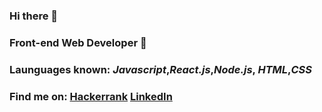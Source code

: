 ### Hi there 👋
### Front-end Web Developer  :iphone:
### Launguages known: *Javascript*,*React.js*,*Node.js*, *HTML*,*CSS*
### Find me on: [Hackerrank](https://www.hackerrank.com/ishitaamod) [LinkedIn](https://www.linkedin.com/in/ishita19sep2001/)

<!--
**ishita-git/ishita-git** is a ✨ _special_ ✨ repository because its `README.md` (this file) appears on your GitHub profile.

Here are some ideas to get you started:

- 🔭 I’m currently working on ...
- 🌱 I’m currently learning ...
- 👯 I’m looking to collaborate on ...
- 🤔 I’m looking for help with ...
- 💬 Ask me about ...
- 📫 How to reach me: ...
- 😄 Pronouns: ...
- ⚡ Fun fact: ...
-->
